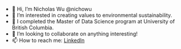 - 👋 Hi, I’m Nicholas Wu @nichowu
- 👀 I’m interested in creating values to environmental sustainability.
- 🌱 I completed the Master of Data Science program at University of British Columbia.
- 💞️ I’m looking to collaborate on anything interesting!
- 📫 How to reach me: [LinkedIn](https://www.linkedin.com/in/nicholaswuinsurebc/)

<!---
nichowu/nichowu is a ✨ special ✨ repository because its `README.md` (this file) appears on your GitHub profile.
You can click the Preview link to take a look at your changes.
--->
